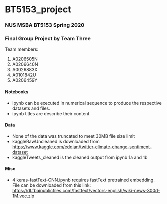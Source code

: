 # BT5153_project
### NUS MSBA BT5153 Spring 2020 
### Final Group Project by Team Three
Team members:
1. A0206505N
2. A0206640N
3. A0026883X
4. A0101842U
5. A0206459Y

#### Notebooks
- ipynb can be executed in numerical sequence to produce the respective datasets and files.
- ipynb titles are describe their content


#### Data
- None of the data was truncated to meet 30MB file size limit
- kaggleRawUncleaned is downloaded from <https://www.kaggle.com/edqian/twitter-climate-change-sentiment-dataset>
- kaggleTweets_cleaned is the cleaned output from ipynb 1a and 1b


#### Misc
- 4 keras-fastText-CNN.ipynb requires fastText pretrained embedding. File can be downloaded from this link:  <https://dl.fbaipublicfiles.com/fasttext/vectors-english/wiki-news-300d-1M.vec.zip>
